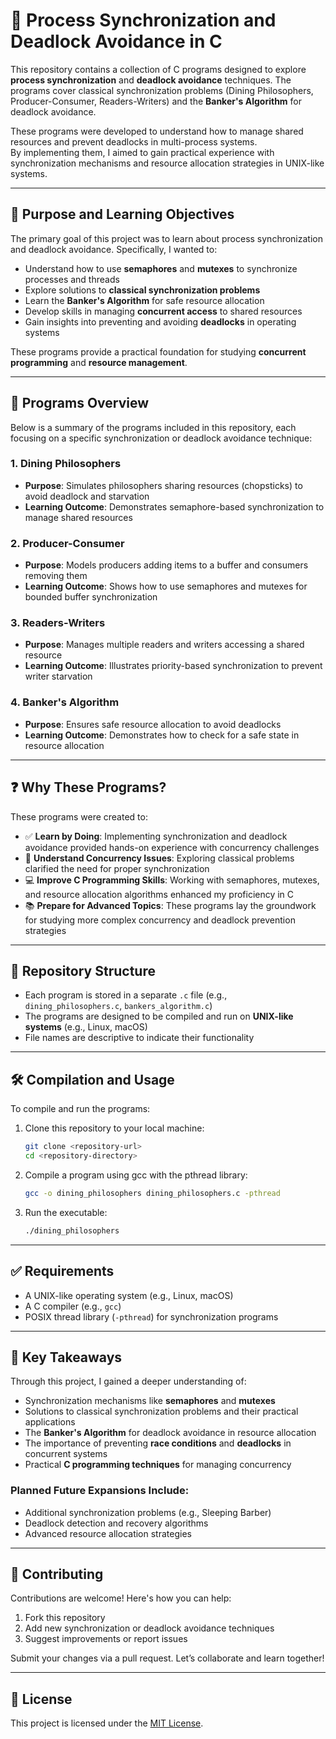 # 🔐 Process Synchronization and Deadlock Avoidance in C

This repository contains a collection of C programs designed to explore **process synchronization** and **deadlock avoidance** techniques. The programs cover classical synchronization problems (Dining Philosophers, Producer-Consumer, Readers-Writers) and the **Banker's Algorithm** for deadlock avoidance.

These programs were developed to understand how to manage shared resources and prevent deadlocks in multi-process systems.  
By implementing them, I aimed to gain practical experience with synchronization mechanisms and resource allocation strategies in UNIX-like systems.

---

## 🎯 Purpose and Learning Objectives

The primary goal of this project was to learn about process synchronization and deadlock avoidance. Specifically, I wanted to:

- Understand how to use **semaphores** and **mutexes** to synchronize processes and threads
- Explore solutions to **classical synchronization problems**
- Learn the **Banker's Algorithm** for safe resource allocation
- Develop skills in managing **concurrent access** to shared resources
- Gain insights into preventing and avoiding **deadlocks** in operating systems

These programs provide a practical foundation for studying **concurrent programming** and **resource management**.

---

## 📂 Programs Overview

Below is a summary of the programs included in this repository, each focusing on a specific synchronization or deadlock avoidance technique:

### 1. Dining Philosophers

- **Purpose**: Simulates philosophers sharing resources (chopsticks) to avoid deadlock and starvation  
- **Learning Outcome**: Demonstrates semaphore-based synchronization to manage shared resources

### 2. Producer-Consumer

- **Purpose**: Models producers adding items to a buffer and consumers removing them  
- **Learning Outcome**: Shows how to use semaphores and mutexes for bounded buffer synchronization

### 3. Readers-Writers

- **Purpose**: Manages multiple readers and writers accessing a shared resource  
- **Learning Outcome**: Illustrates priority-based synchronization to prevent writer starvation

### 4. Banker's Algorithm

- **Purpose**: Ensures safe resource allocation to avoid deadlocks  
- **Learning Outcome**: Demonstrates how to check for a safe state in resource allocation

---

## ❓ Why These Programs?

These programs were created to:

- ✅ **Learn by Doing**: Implementing synchronization and deadlock avoidance provided hands-on experience with concurrency challenges
- 🧠 **Understand Concurrency Issues**: Exploring classical problems clarified the need for proper synchronization
- 💻 **Improve C Programming Skills**: Working with semaphores, mutexes, and resource allocation algorithms enhanced my proficiency in C
- 📚 **Prepare for Advanced Topics**: These programs lay the groundwork for studying more complex concurrency and deadlock prevention strategies

---

## 📁 Repository Structure

- Each program is stored in a separate `.c` file (e.g., `dining_philosophers.c`, `bankers_algorithm.c`)
- The programs are designed to be compiled and run on **UNIX-like systems** (e.g., Linux, macOS)
- File names are descriptive to indicate their functionality

---

## 🛠️ Compilation and Usage

To compile and run the programs:

1. Clone this repository to your local machine:
   ```bash
   git clone <repository-url>
   cd <repository-directory>
    ```
2. Compile a program using gcc with the pthread library:
    ```bash
    gcc -o dining_philosophers dining_philosophers.c -pthread
    ```
3. Run the executable:
    ```bash
    ./dining_philosophers
    ```

---

## ✅ Requirements

- A UNIX-like operating system (e.g., Linux, macOS)
- A C compiler (e.g., `gcc`)
- POSIX thread library (`-pthread`) for synchronization programs

---

## 📌 Key Takeaways

Through this project, I gained a deeper understanding of:

- Synchronization mechanisms like **semaphores** and **mutexes**
- Solutions to classical synchronization problems and their practical applications
- The **Banker's Algorithm** for deadlock avoidance in resource allocation
- The importance of preventing **race conditions** and **deadlocks** in concurrent systems
- Practical **C programming techniques** for managing concurrency

### Planned Future Expansions Include:

- Additional synchronization problems (e.g., Sleeping Barber)  
- Deadlock detection and recovery algorithms  
- Advanced resource allocation strategies  

---

## 🤝 Contributing

Contributions are welcome! Here's how you can help:

1. Fork this repository  
2. Add new synchronization or deadlock avoidance techniques  
3. Suggest improvements or report issues  

Submit your changes via a pull request. Let’s collaborate and learn together!

---

## 📝 License

This project is licensed under the [MIT License](LICENSE).

